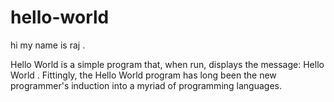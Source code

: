# hello-world
hi my name is raj .

Hello World is a simple program that, when run, displays the message: Hello World .
Fittingly, the Hello World program has long been the new programmer's induction into a myriad of programming languages. 
